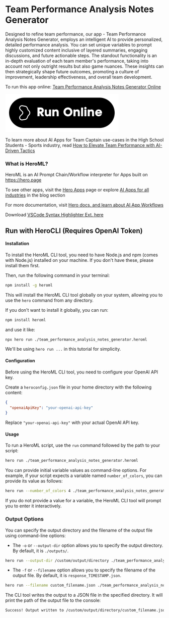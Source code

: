 # Team Performance Analysis Notes Generator

Designed to refine team performance, our app - Team Performance Analysis Notes Generator, employs an intelligent AI to provide personalized, detailed performance analysis. You can set unique variables to prompt highly customized content inclusive of layered summaries, engaging discussions, and future actionable steps. The standout functionality is an in-depth evaluation of each team member's performance, taking into account not only outright results but also game nuances. These insights can then strategically shape future outcomes, promoting a culture of improvement, leadership effectiveness, and overall team development.

To run this app online: [Team Performance Analysis Notes Generator Online](https://hero.page/app/team-performance-analysis-notes-generator-custom-detailed-performance-analysis/z3WNmL3ayRoa6UGQ2Vcj)

[![Run Team Performance Analysis Notes Generator Online](/assets/run.svg)](https://hero.page/app/team-performance-analysis-notes-generator-custom-detailed-performance-analysis/z3WNmL3ayRoa6UGQ2Vcj)

To learn more about AI Apps for Team Captain use-cases in the High School Students - Sports industry, read [How to Elevate Team Performance with AI-Driven Tactics](https://hero.page/blog/ai/high-school-students-sports/how-to-elevate-team-performance-with-ai-driven-tactics/170971)

### What is HeroML?
HeroML is an AI Prompt Chain/Workflow interpreter for Apps built on https://hero.page 

To see other apps, visit the [Hero Apps](https://hero.page/apps) page or explore [AI Apps for all industries](https://hero.page/blog) in the blog section

For more documentation, visit [Hero docs, and learn about AI App Workflows](https://hero.page/tutorials/introduction-to-heroml)

Download [VSCode Syntax Highlighter Ext. here](https://marketplace.visualstudio.com/items?itemName=hero-page.heroml)

## Run with HeroCLI (Requires OpenAI Token)

#### Installation

To install the HeroML CLI tool, you need to have Node.js and npm (comes with Node.js) installed on your machine. If you don't have these, please install them first. 

Then, run the following command in your terminal:

```bash
npm install -g heroml
```

This will install the HeroML CLI tool globally on your system, allowing you to use the `hero` command from any directory.

If you don't want to install it globally, you can run:

```bash
npm install heroml
```

and use it like:

```bash
npx hero run ./team_performance_analysis_notes_generator.heroml
```

We'll be using `hero run ...` in this tutorial for simplicity.

#### Configuration

Before using the HeroML CLI tool, you need to configure your OpenAI API key. 

Create a `heroconfig.json` file in your home directory with the following content:

```json
{
  "openaiApiKey": "your-openai-api-key"
}
```

Replace `"your-openai-api-key"` with your actual OpenAI API key.

#### Usage

To run a HeroML script, use the `run` command followed by the path to your script:

```bash
hero run ./team_performance_analysis_notes_generator.heroml
```

You can provide initial variable values as command-line options. For example, if your script expects a variable named `number_of_colors`, you can provide its value as follows:

```bash
hero run --number_of_colors 4 ./team_performance_analysis_notes_generator.heroml
```

If you do not provide a value for a variable, the HeroML CLI tool will prompt you to enter it interactively.

### Output Options

You can specify the output directory and the filename of the output file using command-line options:

- The `-o` or `--output-dir` option allows you to specify the output directory. By default, it is `./outputs/`.

```bash
hero run --output-dir /custom/output/directory ./team_performance_analysis_notes_generator.heroml
```

- The `-f` or `--filename` option allows you to specify the filename of the output file. By default, it is `response_TIMESTAMP.json`.

```bash
hero run --filename custom_filename.json ./team_performance_analysis_notes_generator.heroml
```

The CLI tool writes the output to a JSON file in the specified directory. It will print the path of the output file to the console:

```bash
Success! Output written to /custom/output/directory/custom_filename.json
```

